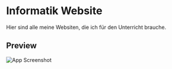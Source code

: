 # Informatik Website
Hier sind alle meine Websiten, die ich für den Unterricht brauche.

## Preview
![App Screenshot](https://i.ibb.co/mvymxmS/website.png" )

